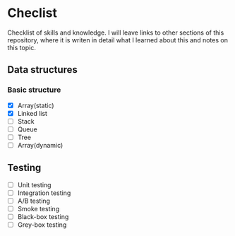 # Checlist

Checklist of skills and knowledge. I will leave links to other sections of this repository, where it is writen in detail what I learned about this and notes on this topic.

## Data structures

### Basic structure

- [x] Array(static)
- [x] Linked list
- [ ] Stack
- [ ] Queue
- [ ] Tree
- [ ] Array(dynamic)

## Testing

- [ ] Unit testing
- [ ] Integration testing
- [ ] A/B testing
- [ ] Smoke testing
- [ ] Black-box testing
- [ ] Grey-box testing

